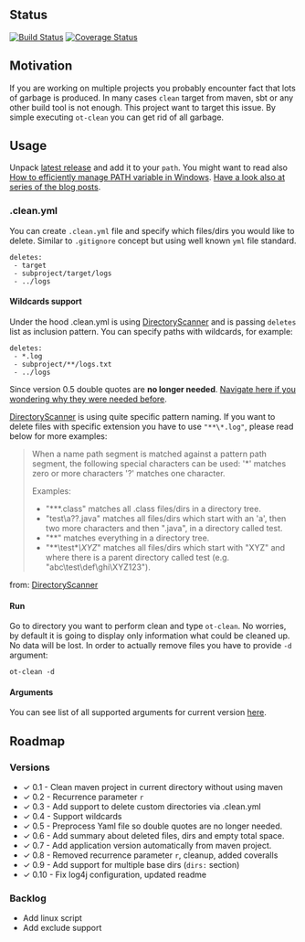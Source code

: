 ## Status

[![Build Status](https://travis-ci.org/ggajos/ot-clean.svg?branch=master)](https://travis-ci.org/ggajos/ot-clean)
[![Coverage Status](https://coveralls.io/repos/github/ggajos/ot-clean/badge.svg?branch=master)](https://coveralls.io/github/ggajos/ot-clean?branch=master)

## Motivation

If you are working on multiple projects you probably encounter fact that lots
of garbage is produced. In many cases `clean` target from maven, sbt or any
other build tool is not enough. This project want to target this issue. By simple
executing `ot-clean` you can get rid of all garbage.

## Usage

Unpack [latest release](https://github.com/ggajos/ot-clean/releases) and add it
to your `path`. You might want to read also [How to efficiently manage PATH variable in Windows](http://ggajos.com/environment-variables-management/).
[Have a look also at series of the blog posts](http://ggajos.com/ot-clean-cleanup-cleanall/).

### .clean.yml

You can create `.clean.yml` file and specify which files/dirs you would like to
delete. Similar to `.gitignore` concept but using well known `yml` file standard.

```
deletes:
 - target
 - subproject/target/logs
 - ../logs
```

#### Wildcards support

Under the hood .clean.yml is using [DirectoryScanner](https://maven.apache.org/shared/maven-shared-utils/apidocs/org/apache/maven/shared/utils/io/DirectoryScanner.html)
and is passing `deletes` list as inclusion pattern. You can specify paths with
wildcards, for example:

```
deletes:
 - *.log
 - subproject/**/logs.txt
 - ../logs
```

Since version 0.5 double quotes are **no longer needed**. [Navigate here if you
wondering why they were needed before](http://ggajos.com/ot-clean-yaml-alias-nodes/).

[DirectoryScanner](https://maven.apache.org/shared/maven-shared-utils/apidocs/org/apache/maven/shared/utils/io/DirectoryScanner.html)
is using quite specific pattern naming. If you want to delete files with specific
extension you have to use `"**\*.log"`, please read below for more examples:

> When a name path segment is matched against a pattern path segment, the following special characters can be used:
> '*' matches zero or more characters
> '?' matches one character.
> 
> Examples:
>
>  * "**\*.class" matches all .class files/dirs in a directory tree.
>  * "test\a??.java" matches all files/dirs which start with an 'a', then two more characters and then ".java", in a directory called test.
>  * "**" matches everything in a directory tree.
>  * "**\test\**\XYZ*" matches all files/dirs which start with "XYZ" and where there is a parent directory called test (e.g. "abc\test\def\ghi\XYZ123").

from: [DirectoryScanner](https://maven.apache.org/shared/maven-shared-utils/apidocs/org/apache/maven/shared/utils/io/DirectoryScanner.html) 


#### Run

Go to directory you want to perform clean and type `ot-clean`. No worries,
by default it is going to display only information what could be cleaned up.
No data will be lost. In order to actually remove files you have to provide `-d`
argument:

```
ot-clean -d
```

#### Arguments

You can see list of all supported arguments for current version [here](https://github.com/ggajos/ot-clean/blob/master/src/main/resources/ot-clean/help.txt).

## Roadmap

### Versions

* ✓ 0.1  - Clean maven project in current directory without using maven
* ✓ 0.2  - Recurrence parameter `r`
* ✓ 0.3  - Add support to delete custom directories via .clean.yml
* ✓ 0.4  - Support wildcards
* ✓ 0.5  - Preprocess Yaml file so double quotes are no longer needed.
* ✓ 0.6  - Add summary about deleted files, dirs and empty total space.
* ✓ 0.7  - Add application version automatically from maven project.
* ✓ 0.8  - Removed recurrence parameter `r`, cleanup, added coveralls
* ✓ 0.9  - Add support for multiple base dirs (`dirs:` section)
* ✓ 0.10 - Fix log4j configuration, updated readme

### Backlog

* Add linux script
* Add exclude support
